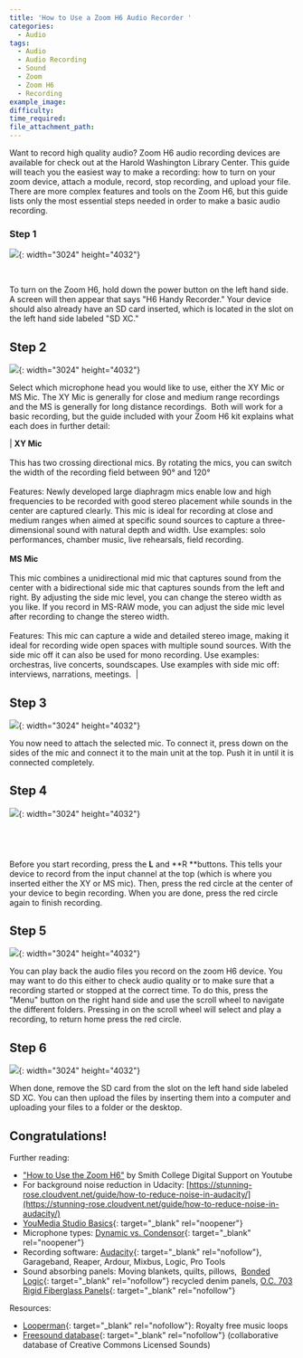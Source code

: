 ```yaml
---
title: 'How to Use a Zoom H6 Audio Recorder '
categories:
  - Audio
tags:
  - Audio
  - Audio Recording
  - Sound
  - Zoom
  - Zoom H6
  - Recording
example_image:
difficulty:
time_required:
file_attachment_path:
---
```


Want to record high quality audio? Zoom H6 audio recording devices are available for check out at the Harold Washington Library Center. This guide will teach you the easiest way to make a recording: how to turn on your zoom device, attach a module, record, stop recording, and upload your file. There are more complex features and tools on the Zoom H6, but this guide lists only the most essential steps needed in order to make a basic audio recording.&nbsp;

### Step 1

![](/uploads/how-to-use-a-zoom-h6-audio-recorder/img-0100.jpg){: width="3024" height="4032"}

&nbsp;

To turn on the Zoom H6, hold down the power button on the left hand side. A screen will then appear that says "H6 Handy Recorder." Your device should also already have an SD card inserted, which is located in the slot on the left hand side labeled "SD XC."

## Step 2

![](/uploads/how-to-use-a-zoom-h6-audio-recorder/img-0102.jpg){: width="3024" height="4032"}

Select which microphone head you would like to use, either the XY Mic or MS Mic. The XY Mic is generally for close and medium range recordings and the MS is generally for long distance recordings. &nbsp;Both will work for a basic recording, but the guide included with your Zoom H6 kit explains what each does in further detail:&nbsp;

| **XY Mic**<br><br>This has two crossing directional mics. By rotating the mics, you can switch the width of the recording field between 90&deg; and 120&deg;<br><br>Features: Newly developed large diaphragm mics enable low and high frequencies to be recorded with good stereo placement while sounds in the center are captured clearly. This mic is ideal for recording at close and medium ranges when aimed at specific sound sources to capture a three-dimensional sound with natural depth and width. Use examples: solo performances, chamber music, live rehearsals, field recording.&nbsp;<br><br>**MS Mic**<br><br>This mic combines a unidirectional mid mic that captures sound from the center with a bidirectional side mic that captures sounds from the left and right. By adjusting the side mic level, you can change the stereo width as you like. If you record in MS-RAW mode, you can adjust the side mic level after recording to change the stereo width.<br><br>Features: This mic can capture a wide and detailed stereo image, making it ideal for recording wide open spaces with multiple sound sources. With the side mic off it can also be used for mono recording. Use examples: orchestras, live concerts, soundscapes. Use examples with side mic off: interviews, narrations, meetings.&nbsp; |

## Step 3

![](/uploads/how-to-use-a-zoom-h6-audio-recorder/img-0105.jpg){: width="3024" height="4032"}

You now need to attach the selected mic. To connect it, press down on the sides of the mic and connect it to the main unit at the top. Push it in until it is connected completely.&nbsp;

## Step 4

![](/uploads/how-to-use-a-zoom-h6-audio-recorder/img-0122-1.jpg){: width="3024" height="4032"}

## &nbsp;

Before you start recording, press the **L** and **R&nbsp;**buttons. This tells your device to record from the input channel at the top (which is where you inserted either the XY or MS mic). Then, press the red circle at the center of your device to begin recording. When you are done, press the red circle again to finish recording.&nbsp;

## Step 5

![](/uploads/how-to-use-a-zoom-h6-audio-recorder/img-0127.jpg){: width="3024" height="4032"}

You can play back the audio files you record on the zoom H6 device. You may want to do this either to check audio quality or to make sure that a recording started or stopped at the correct time. To do this, press the "Menu" button on the right hand side and use the scroll wheel to navigate the different folders. Pressing in on the scroll wheel will select and play a recording, to return home press the red circle.&nbsp;

## Step 6

![](/uploads/how-to-use-a-zoom-h6-audio-recorder/img-0129.jpg){: width="3024" height="4032"}

When done, remove the SD card from the slot on the left hand side labeled SD XC. You can then upload the files by inserting them into a computer and uploading your files to a folder or the desktop.

## Congratulations\!

Further reading:

* ["How to Use the Zoom H6"](https://www.youtube.com/watch?v=wa5sI8EcT7s) by Smith College Digital Support on Youtube
* For background noise reduction in Udacity:&nbsp;[https://stunning-rose.cloudvent.net/guide/how-to-reduce-noise-in-audacity/](https://stunning-rose.cloudvent.net/guide/how-to-reduce-noise-in-audacity/)
* [YouMedia Studio Basics](https://docs.google.com/presentation/d/1UZIXr52EJaOGi1tqTqLOwp334qzR5dGZujGOPm71B5U/edit?usp=sharing){: target="_blank" rel="noopener"}
* Microphone types: [Dynamic vs. Condensor](https://service.shure.com/s/article/difference-between-a-dynamic-and-condenser-microphone){: target="_blank" rel="noopener"}
* Recording software: [Audacity](https://www.audacityteam.org/){: target="_blank" rel="nofollow"}, Garageband, Reaper, Ardour, Mixbus, Logic, Pro Tools
* Sound absorbing panels: Moving blankets, quilts, pillows,&nbsp; [Bonded Logic](https://www.homedepot.com/p/Bonded-Logic-Inc-UltraSonic-12-in-x-12-in-Acoustic-Panels-Package-of-6-60600-11212/204153700){: target="_blank" rel="nofollow"} recycled denim panels, [O.C. 703 Rigid Fiberglass Panels](https://www.amazon.com/ATS-Acoustic-Panel-24x24x2-Inches/dp/B002WKDRGA/ref=pd_bxgy_2/138-0537608-0707704?_encoding=UTF8&amp;pd_rd_i=B002WKDRGA&amp;pd_rd_r=80ee85fe-0b9d-4c78-813a-7e5cabef32e9&amp;pd_rd_w=3YLTv&amp;pd_rd_wg=eJ15u&amp;pf_rd_p=fd08095f-55ff-4a15-9b49-4a1a719225a9&amp;pf_rd_r=D47YGFZWX572MXGCTKPM&amp;psc=1&amp;refRID=D47YGFZWX572MXGCTKPM){: target="_blank" rel="nofollow"}

Resources:

* [Looperman](https://www.looperman.com){: target="_blank" rel="nofollow"}\: Royalty free music loops
* [Freesound database](http://www.freesound.org){: target="_blank" rel="nofollow"} (collaborative database of Creative Commons Licensed Sounds)
